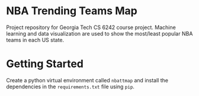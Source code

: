 # NBA Trending Teams Map
Project repository for Georgia Tech CS 6242 course project. Machine learning and data visualization are used to show the most/least popular NBA teams in each US state. 

# Getting Started 
Create a python virtual environment called `nbattmap` and install the dependencies in the `requirements.txt` file using `pip`. 

